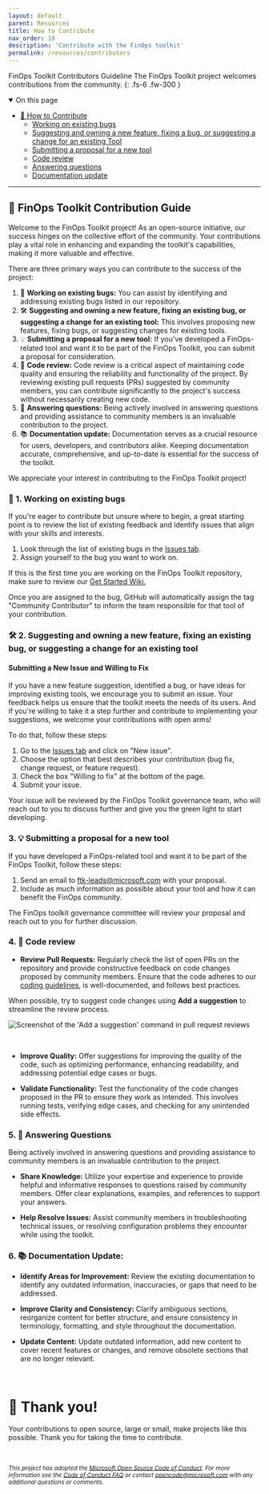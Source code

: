 ```yaml
---
layout: default
parent: Resources
title: How to Contribute
nav_order: 10
description: 'Contribute with the FinOps toolkit'
permalink: /resources/contributors
---
```


<span class="fs-9 d-block mb-4">FinOps Toolkit Contributors Guideline</span>
The FinOps Toolkit project welcomes contributions from the community.
{: .fs-6 .fw-300 }

<details open markdown="1">
   <summary class="fs-2 text-uppercase">On this page</summary>


- [📝 How to Contribute](#-finops-toolkit-contribution-guide)
  - [Working on existing bugs](#1-working-on-existing-bugs)
  - [Suggesting and owning a new feature, fixing a bug, or suggesting a change for an existing Tool](#2-suggesting-and-owning-a-new-feature-fixing-a-bug-or-suggesting-a-change-for-an-existing-tool)
  - [Submitting a proposal for a new tool](#3-submitting-a-proposal-for-a-new-tool)
  - [Code review](#4-code-review)
  - [Answering questions](#5-answering-questions)
  - [Documentation update](#6-documentation-update)

</details>

---

## 📝 FinOps Toolkit Contribution Guide

Welcome to the FinOps Toolkit project! As an open-source initiative, our success hinges on the collective effort of the community. Your contributions play a vital role in enhancing and expanding the toolkit's capabilities, making it more valuable and effective.

There are three primary ways you can contribute to the success of the project:

1. 🐛 **Working on existing bugs:** You can assist by identifying and addressing existing bugs listed in our repository. 
2. 🛠️ **Suggesting and owning a new feature, fixing an existing bug, or suggesting a change for an existing tool:** This involves proposing new features, fixing bugs, or suggesting changes for existing tools. 
3. 💡 **Submitting a proposal for a new tool:** If you've developed a FinOps-related tool and want it to be part of the FinOps Toolkit, you can submit a proposal for consideration.
4. 👀 **Code review:** Code review is a critical aspect of maintaining code quality and ensuring the reliability and functionality of the project. By reviewing existing pull requests (PRs) suggested by community members, you can contribute significantly to the project's success without necessarily creating new code.
5. 💬 **Answering questions:** Being actively involved in answering questions and providing assistance to community members is an invaluable contribution to the project.
6. 📚 **Documentation update:** Documentation serves as a crucial resource for users, developers, and contributors alike. Keeping documentation accurate, comprehensive, and up-to-date is essential for the success of the toolkit.

We appreciate your interest in contributing to the FinOps Toolkit project!

### 🐛 1. Working on existing bugs

If you're eager to contribute but unsure where to begin, a great starting point is to review the list of existing feedback and identify issues that align with your skills and interests. 

1. Look through the list of existing bugs in the [Issues tab](https://github.com/finopsfoundation/FinOpsToolkit/issues).
2. Assign yourself to the bug you want to work on.

If this is the first time you are working on the FinOps Toolkit repository, make sure to review our [Get Started Wiki.](https://github.com/microsoft/finops-toolkit/wiki#-test-and-verify)

Once you are assigned to the bug, GitHub will automatically assign the tag "Community Contributor" to inform the team responsible for that tool of your contribution. 

### 🛠️ 2. Suggesting and owning a new feature, fixing an existing bug, or suggesting a change for an existing tool

#### Submitting a New Issue and Willing to Fix

If you have a new feature suggestion, identified a bug, or have ideas for improving existing tools, we encourage you to submit an issue. Your feedback helps us ensure that the toolkit meets the needs of its users. And if you're willing to take it a step further and contribute to implementing your suggestions, we welcome your contributions with open arms! 

To do that, follow these steps: 

1. Go to the [Issues tab](https://github.com/finopsfoundation/FinOpsToolkit/issues) and click on "New issue".
2. Choose the option that best describes your contribution (bug fix, change request, or feature request).
3. Check the box "Willing to fix" at the bottom of the page.
4. Submit your issue.

Your issue will be reviewed by the FinOps Toolkit governance team, who will reach out to you to discuss further and give you the green light to start developing. 

### 3. 💡 Submitting a proposal for a new tool

If you have developed a FinOps-related tool and want it to be part of the FinOps Toolkit, follow these steps:

1. Send an email to [ftk-leads@microsoft.com](mailto:ftk-leads@microsoft.com) with your proposal.
2. Include as much information as possible about your tool and how it can benefit the FinOps community.

The FinOps toolkit governance committee will review your proposal and reach out to you for further discussion.


### 4. 👀 **Code review**

- **Review Pull Requests:** Regularly check the list of open PRs on the repository and provide constructive feedback on code changes proposed by community members. Ensure that the code adheres to our [coding guidelines](https://github.com/microsoft/finops-toolkit/wiki/Coding-guidelines.md), is well-documented, and follows best practices.

When possible, try to suggest code changes using **Add a suggestion** to streamline the review process.

![Screenshot of the 'Add a suggestion' command in pull request reviews](https://user-images.githubusercontent.com/399533/179936119-88c10c44-f181-4fa3-83b8-91376c8e4c58.png)

<br>

- **Improve Quality:** Offer suggestions for improving the quality of the code, such as optimizing performance, enhancing readability, and addressing potential edge cases or bugs.

- **Validate Functionality:** Test the functionality of the code changes proposed in the PR to ensure they work as intended. This involves running tests, verifying edge cases, and checking for any unintended side effects.

### 5. 💬 Answering Questions

Being actively involved in answering questions and providing assistance to community members is an invaluable contribution to the project.

- **Share Knowledge:** Utilize your expertise and experience to provide helpful and informative responses to questions raised by community members. Offer clear explanations, examples, and references to support your answers.

- **Help Resolve Issues:** Assist community members in troubleshooting technical issues, or resolving configuration problems they encounter while using the toolkit.

### 6. 📚 Documentation Update:

- **Identify Areas for Improvement:** Review the existing documentation to identify any outdated information, inaccuracies, or gaps that need to be addressed.

- **Improve Clarity and Consistency:** Clarify ambiguous sections, reorganize content for better structure, and ensure consistency in terminology, formatting, and style throughout the documentation.

- **Update Content:** Update outdated information, add new content to cover recent features or changes, and remove obsolete sections that are no longer relevant.

<br>

# 🙏 Thank you! <!-- markdownlint-disable-line single-h1 -->

Your contributions to open source, large or small, make projects like this possible. Thank you for taking the time to contribute.

<br>

_<sub>
This project has adopted the [Microsoft Open Source Code of Conduct](https://opensource.microsoft.com/codeofconduct/).
For more information see the [Code of Conduct FAQ](https://opensource.microsoft.com/codeofconduct/faq/)
or contact [opencode@microsoft.com](mailto:opencode@microsoft.com) with any additional questions or comments.
</sub>_

